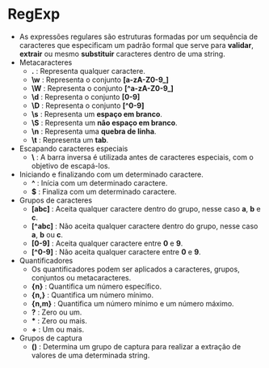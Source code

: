 # RegExp

- As expressões regulares são estruturas formadas por um sequência de caracteres que especificam um padrão formal que serve para **validar**, **extrair** ou mesmo **substituir** caracteres dentro de uma string.
- Metacaracteres
  - **.** : Representa qualquer caractere.
  - **\w** : Representa o conjunto **[a-zA-Z0-9_]**
  - **\W** : Representa o conjunto **[^a-zA-Z0-9_]**
  - **\d** : Representa o conjunto **[0-9]**
  - **\D** : Representa o conjunto **[^0-9]**
  - **\s** : Representa um **espaço em branco**.
  - **\S** : Representa um **não espaço em branco**.
  - **\n** : Representa uma **quebra de linha**.
  - **\t** : Representa um **tab**.
- Escapando caracteres especiais
  - **\\** : A barra inversa é utilizada antes de caracteres especiais, com o objetivo de escapá-los.
- Iniciando e finalizando com um determinado caractere.
  - **^** : Inícia com um determinado caractere.
  - **$** : Finaliza com um determinado caractere.
- Grupos de caracteres
  - **[abc]** : Aceita qualquer caractere dentro do grupo, nesse caso **a**, **b** e **c**.
  - **[^abc]** : Não aceita qualquer caractere dentro do grupo, nesse caso **a**, **b** ou **c**.
  - **[0-9]** : Aceita qualquer caractere entre **0** e **9**.
  - **[^0-9]** : Não aceita qualquer caractere entre **0** e **9**.
- Quantificadores
  - Os quantificadores podem ser aplicados a caracteres, grupos, conjuntos ou metacaracteres.
  - **{n}** : Quantifica um número específico.
  - **{n,}** : Quantifica um número mínimo.
  - **{n,m}** : Quantifica um número mínimo e um número máximo.
  - **?** : Zero ou um.
  - **\*** : Zero ou mais.
  - **+** : Um ou mais.
- Grupos de captura
  - **()** : Determina um grupo de captura para realizar a extração de valores de uma determinada string.